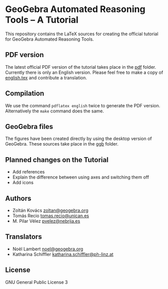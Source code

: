 # GeoGebra Automated Reasoning Tools – A Tutorial

This repository contains the LaTeX sources for creating the official tutorial for GeoGebra Automated Reasoning Tools.

## PDF version

The latest official PDF version of the tutorial takes place in the [pdf](pdf) folder. Currently there is only an English version.
Please feel free to make a copy of [english.tex](english.tex) and contribute a translation.

## Compilation

We use the command `pdflatex english` twice to generate the PDF version. Alternatively the `make` command does
the same.

## GeoGebra files

The figures have been created directly by using the desktop version of GeoGebra. These sources take place in the [ggb](ggb) folder.

## Planned changes on the Tutorial
* Add references
* Explain the difference between using axes and switching them off
* Add icons

## Authors
* Zoltán Kovács <zoltan@geogebra.org>
* Tomás Recio <tomas.recio@unican.es>
* M. Pilar Vélez <pvelez@nebrija.es>

## Translators
* Noël Lambert <noel@geogebra.org>
* Katharina Schiffler <katharina.schiffler@ph-linz.at>

## License
GNU General Public License 3
